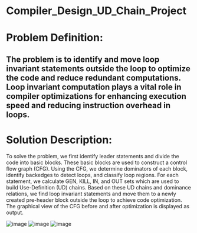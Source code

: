 # Compiler_Design_UD_Chain_Project

# Problem Definition:
The problem is to identify and move loop invariant statements outside the loop to optimize the code and reduce redundant computations. Loop invariant computation plays a vital role in compiler optimizations for enhancing execution speed and reducing instruction overhead in loops.
-------
# Solution Description:
To solve the problem, we first identify leader statements and divide the code into basic blocks. These basic blocks are used to construct a control flow graph (CFG). Using the CFG, we determine dominators of each block, identify backedges to detect loops, and classify loop regions. For each statement, we calculate GEN, KILL, IN, and OUT sets which are used to build Use-Definition (UD) chains. Based on these UD chains and dominance relations, we find loop invariant statements and move them to a newly created pre-header block outside the loop to achieve code optimization. The graphical view of the CFG before and after optimization is displayed as output.

![image](https://github.com/user-attachments/assets/981e68f8-81fb-4948-b609-bee28d710d86)
![image](https://github.com/user-attachments/assets/a2725b70-a4a3-47e1-9afa-2ff643fc1b37)
![image](https://github.com/user-attachments/assets/9f40f027-7e92-4b90-993e-c0c890753137)
